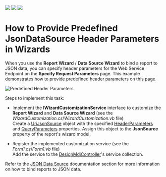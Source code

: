 <!-- default badges list -->
![](https://img.shields.io/endpoint?url=https://codecentral.devexpress.com/api/v1/VersionRange/187623782/2023.1)
[![](https://img.shields.io/badge/Open_in_DevExpress_Support_Center-FF7200?style=flat-square&logo=DevExpress&logoColor=white)](https://supportcenter.devexpress.com/ticket/details/T828708)
[![](https://img.shields.io/badge/📖_How_to_use_DevExpress_Examples-e9f6fc?style=flat-square)](https://docs.devexpress.com/GeneralInformation/403183)
<!-- default badges end -->
# How to Provide Predefined JsonDataSource Header Parameters in Wizards

When you use the **Report Wizard** / **Data Source Wizard** to bind a report to JSON data, you can specify header parameters for the Web Service Endpoint on the **Specify Request Parameters** page. This example demonstrates how to provide predefined header parameters on this page.

![Predefined Header Parameters](Images/PredefinedHeaderParameters.png)

Steps to implement this task:

- Implement the **IWizardCustomizationService** interface to customize the **Report Wizard** and **Data Source Wizard** (see the *WizardCustomization.cs*/*WizardCustomization.vb* file)  
	Create a [UriJsonSource](https://docs.devexpress.com/CoreLibraries/DevExpress.DataAccess.Json.UriJsonSource) object with the specified [HeaderParameters](https://docs.devexpress.com/CoreLibraries/DevExpress.DataAccess.Json.UriJsonSource.HeaderParameters) and [QueryParameters](https://docs.devexpress.com/CoreLibraries/DevExpress.DataAccess.Json.UriJsonSource.QueryParameters) properties. Assign this object to the **JsonSource** property of the report's wizard model.

- Register the implemented customization service (see the *Form1.cs*/*Form1.vb* file)  
    Add the service to the [DesignMdiController](https://docs.devexpress.com/XtraReports/DevExpress.XtraReports.UserDesigner.XRDesignRibbonForm.DesignMdiController)'s service collection.

Refer to the [JSON Data Source](https://docs.devexpress.com/XtraReports/400377) documentation section for more information on how to bind reports to JSON data.
